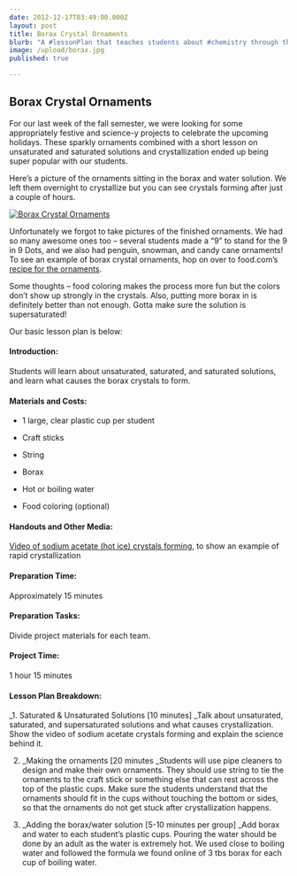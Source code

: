 ```yaml
---
date: 2012-12-17T03:49:00.000Z
layout: post
title: Borax Crystal Ornaments
blurb: "A #lessonPlan that teaches students about #chemistry through the creation of borax crystals."
image: /upload/borax.jpg
published: true

---
```


## Borax Crystal Ornaments


For our last week of the fall semester, we were looking for some appropriately festive and science-y projects to celebrate the upcoming holidays. These sparkly ornaments combined with a short lesson on unsaturated and saturated solutions and crystallization ended up being super popular with our students.

Here’s a picture of the ornaments sitting in the borax and water solution. We left them overnight to crystallize but you can see crystals forming after just a couple of hours.

[![Borax Crystal Ornaments](http://9-dots.org/wp-uploads/2012/12/photo1-1024x764.jpg)](http://9-dots.org/wp-uploads/2012/12/photo1.jpg)

Unfortunately we forgot to take pictures of the finished ornaments. We had so many awesome ones too – several students made a “9” to stand for the 9 in 9 Dots, and we also had penguin, snowman, and candy cane ornaments! To see an example of borax crystal ornaments, hop on over to food.com’s [recipe for the ornaments](http://www.food.com/recipe/crystal-ornaments-borax-145914).

Some thoughts – food coloring makes the process more fun but the colors don’t show up strongly in the crystals. Also, putting more borax in is definitely better than not enough. Gotta make sure the solution is supersaturated!

Our basic lesson plan is below:


#### Introduction:


Students will learn about unsaturated, saturated, and saturated solutions, and learn what causes the borax crystals to form.

<!-- more -->


#### Materials and Costs:





	
  * 1 large, clear plastic cup per student

	
  * Craft sticks

	
  * String

	
  * Borax

	
  * Hot or boiling water

	
  * Food coloring (optional)




#### Handouts and Other Media:


[Video of sodium acetate (hot ice) crystals forming](www.youtube.com/watch?v=mxO9rtVjoR4), to show an example of rapid crystallization


#### Preparation Time:


Approximately 15 minutes


#### Preparation Tasks:


Divide project materials for each team.


#### Project Time:


1 hour 15 minutes


#### Lesson Plan Breakdown:


_1. Saturated & Unsaturated Solutions [10 minutes] _Talk about unsaturated, saturated, and supersaturated solutions and what causes crystallization. Show the video of sodium acetate crystals forming and explain the science behind it.

2. _Making the ornaments [20 minutes _Students will use pipe cleaners to design and make their own ornaments. They should use string to tie the ornaments to the craft stick or something else that can rest across the top of the plastic cups. Make sure the students understand that the ornaments should fit in the cups without touching the bottom or sides, so that the ornaments do not get stuck after crystallization happens.

3. _Adding the borax/water solution [5-10 minutes per group] _Add borax and water to each student’s plastic cups. Pouring the water should be done by an adult as the water is extremely hot. We used close to boiling water and followed the formula we found online of 3 tbs borax for each cup of boiling water.
